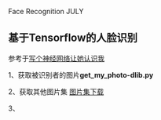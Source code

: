 Face Recognition JULY

## 基于Tensorflow的人脸识别

参考于[写个神经网络让她认识我](http://tumumu.cn/2017/05/02/deep-learning-face/)

1、获取被识别者的图片**get_my_photo-dlib.py**

2、获取其他图片集
[图片集下载](http://vis-www.cs.umass.edu/lfw/lfw.tgz)

3、